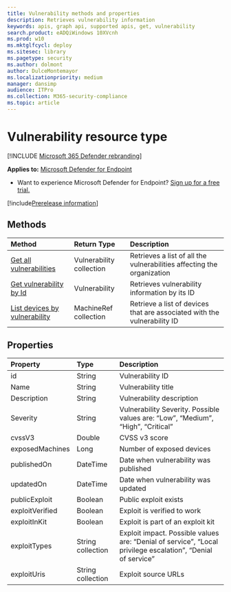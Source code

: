 ```yaml
---
title: Vulnerability methods and properties
description: Retrieves vulnerability information
keywords: apis, graph api, supported apis, get, vulnerability
search.product: eADQiWindows 10XVcnh
ms.prod: w10
ms.mktglfcycl: deploy
ms.sitesec: library
ms.pagetype: security
ms.author: dolmont
author: DulceMontemayor
ms.localizationpriority: medium
manager: dansimp
audience: ITPro
ms.collection: M365-security-compliance 
ms.topic: article
---
```


# Vulnerability resource type

[!INCLUDE [Microsoft 365 Defender rebranding](../../includes/microsoft-defender.md)]


**Applies to:** [Microsoft Defender for Endpoint](https://go.microsoft.com/fwlink/p/?linkid=2146631)

- Want to experience Microsoft Defender for Endpoint? [Sign up for a free trial.](https://www.microsoft.com/microsoft-365/windows/microsoft-defender-atp?ocid=docs-wdatp-exposedapis-abovefoldlink) 

[!include[Prerelease information](../../includes/prerelease.md)]

## Methods
Method |Return Type |Description
:---|:---|:---
[Get all vulnerabilities](get-all-vulnerabilities.md) | Vulnerability collection | Retrieves a list of all the vulnerabilities affecting the organization
[Get vulnerability by Id](get-vulnerability-by-id.md) | Vulnerability | Retrieves vulnerability information by its ID
[List devices by vulnerability](get-machines-by-vulnerability.md)| MachineRef collection | Retrieve a list of devices that are associated with the vulnerability ID 


## Properties
Property |	Type	|	Description
:---|:---|:---
id | String | Vulnerability ID
Name | String | Vulnerability title
Description | String | Vulnerability description 
Severity | String | Vulnerability Severity. Possible values are: “Low”, “Medium”, “High”, “Critical”
cvssV3 | Double | CVSS v3 score
exposedMachines | Long | Number of exposed devices
publishedOn | DateTime | Date when vulnerability was published
updatedOn | DateTime | Date when vulnerability was updated
publicExploit | Boolean | Public exploit exists 
exploitVerified | Boolean | Exploit is verified to work
exploitInKit | Boolean | Exploit is part of an exploit kit
exploitTypes | String collection | Exploit impact. Possible values are: “Denial of service”, “Local privilege escalation”, “Denial of service”
exploitUris | String collection | Exploit source URLs
